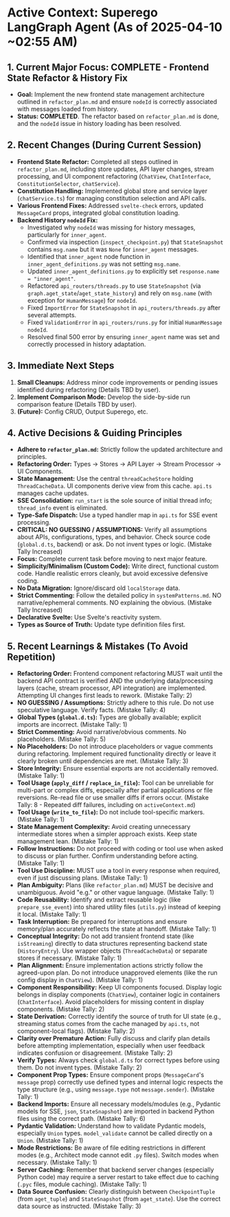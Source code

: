  # Active Context: Superego LangGraph Agent (As of 2025-04-10 ~02:55 AM)

## 1. Current Major Focus: COMPLETE - Frontend State Refactor & History Fix

*   **Goal:** Implement the new frontend state management architecture outlined in `refactor_plan.md` and ensure `nodeId` is correctly associated with messages loaded from history.
*   **Status:** **COMPLETED**. The refactor based on `refactor_plan.md` is done, and the `nodeId` issue in history loading has been resolved.

## 2. Recent Changes (During Current Session)

*   **Frontend State Refactor:** Completed all steps outlined in `refactor_plan.md`, including store updates, API layer changes, stream processing, and UI component refactoring (`ChatView`, `ChatInterface`, `ConstitutionSelector`, `chatService`).
*   **Constitution Handling:** Implemented global store and service layer (`chatService.ts`) for managing constitution selection and API calls.
*   **Various Frontend Fixes:** Addressed `svelte-check` errors, updated `MessageCard` props, integrated global constitution loading.
*   **Backend History `nodeId` Fix:**
    *   Investigated why `nodeId` was missing for history messages, particularly for `inner_agent`.
    *   Confirmed via inspection (`inspect_checkpoint.py`) that `StateSnapshot` contains `msg.name` but it was `None` for `inner_agent` messages.
    *   Identified that `inner_agent` node function in `inner_agent_definitions.py` was not setting `msg.name`.
    *   Updated `inner_agent_definitions.py` to explicitly set `response.name = "inner_agent"`.
    *   Refactored `api_routers/threads.py` to use `StateSnapshot` (via `graph.aget_state`/`aget_state_history`) and rely on `msg.name` (with exception for `HumanMessage`) for `nodeId`.
    *   Fixed `ImportError` for `StateSnapshot` in `api_routers/threads.py` after several attempts.
    *   Fixed `ValidationError` in `api_routers/runs.py` for initial `HumanMessage` `nodeId`.
    *   Resolved final 500 error by ensuring `inner_agent` name was set and correctly processed in history adaptation.

## 3. Immediate Next Steps

1.  **Small Cleanups:** Address minor code improvements or pending issues identified during refactoring (Details TBD by user).
2.  **Implement Comparison Mode:** Develop the side-by-side run comparison feature (Details TBD by user).
3.  **(Future):** Config CRUD, Output Superego, etc.

## 4. Active Decisions & Guiding Principles

*   **Adhere to `refactor_plan.md`:** Strictly follow the updated architecture and principles.
*   **Refactoring Order:** Types -> Stores -> API Layer -> Stream Processor -> UI Components.
*   **State Management:** Use the central `threadCacheStore` holding `ThreadCacheData`. UI components derive view from this cache. `api.ts` manages cache updates.
*   **SSE Consolidation:** `run_start` is the sole source of initial thread info; `thread_info` event is eliminated.
*   **Type-Safe Dispatch:** Use a typed handler map in `api.ts` for SSE event processing.
*   **CRITICAL: NO GUESSING / ASSUMPTIONS:** Verify all assumptions about APIs, configurations, types, and behavior. Check source code (`global.d.ts`, backend) or ask. Do not invent types or logic. (Mistake Tally Increased)
*   **Focus:** Complete current task before moving to next major feature.
*   **Simplicity/Minimalism (Custom Code):** Write direct, functional custom code. Handle realistic errors cleanly, but avoid excessive defensive coding.
*   **No Data Migration:** Ignore/discard old `localStorage` data.
*   **Strict Commenting:** Follow the detailed policy in `systemPatterns.md`. NO narrative/ephemeral comments. NO explaining the obvious. (Mistake Tally Increased)
*   **Declarative Svelte:** Use Svelte's reactivity system.
*   **Types as Source of Truth:** Update type definition files first.

## 5. Recent Learnings & Mistakes (To Avoid Repetition)

*   **Refactoring Order:** Frontend component refactoring MUST wait until the backend API contract is verified AND the underlying data/processing layers (cache, stream processor, API integration) are implemented. Attempting UI changes first leads to rework. (Mistake Tally: 2)
*   **NO GUESSING / Assumptions:** Strictly adhere to this rule. Do not use speculative language. Verify facts. (Mistake Tally: 4)
*   **Global Types (`global.d.ts`):** Types are globally available; explicit imports are incorrect. (Mistake Tally: 1)
*   **Strict Commenting:** Avoid narrative/obvious comments. No placeholders. (Mistake Tally: 5)
*   **No Placeholders:** Do not introduce placeholders or vague comments during refactoring. Implement required functionality directly or leave it clearly broken until dependencies are met. (Mistake Tally: 3)
*   **Store Integrity:** Ensure essential exports are not accidentally removed. (Mistake Tally: 1)
*   **Tool Usage (`apply_diff` / `replace_in_file`):** Tool can be unreliable for multi-part or complex diffs, especially after partial applications or file reversions. Re-read file or use smaller diffs if errors occur. (Mistake Tally: 8 - Repeated diff failures, including on `activeContext.md`)
*   **Tool Usage (`write_to_file`):** Do not include tool-specific markers. (Mistake Tally: 1)
*   **State Management Complexity:** Avoid creating unnecessary intermediate stores when a simpler approach exists. Keep state management lean. (Mistake Tally: 1)
*   **Follow Instructions:** Do not proceed with coding or tool use when asked to discuss or plan further. Confirm understanding before acting. (Mistake Tally: 1)
*   **Tool Use Discipline:** MUST use a tool in every response when required, even if just discussing plans. (Mistake Tally: 1)
*   **Plan Ambiguity:** Plans (like `refactor_plan.md`) MUST be decisive and unambiguous. Avoid "e.g." or other vague language. (Mistake Tally: 1)
*   **Code Reusability:** Identify and extract reusable logic (like `prepare_sse_event`) into shared utility files (`utils.py`) instead of keeping it local. (Mistake Tally: 1)
*   **Task Interruption:** Be prepared for interruptions and ensure memory/plan accurately reflects the state at handoff. (Mistake Tally: 1)
*   **Conceptual Integrity:** Do not add transient frontend state (like `isStreaming`) directly to data structures representing backend state (`HistoryEntry`). Use wrapper objects (`ThreadCacheData`) or separate stores if necessary. (Mistake Tally: 1)
*   **Plan Alignment:** Ensure implementation actions strictly follow the agreed-upon plan. Do not introduce unapproved elements (like the run config display in `ChatView`). (Mistake Tally: 1)
*   **Component Responsibility:** Keep UI components focused. Display logic belongs in display components (`ChatView`), container logic in containers (`ChatInterface`). Avoid placeholders for missing content in display components. (Mistake Tally: 2)
*   **State Derivation:** Correctly identify the source of truth for UI state (e.g., streaming status comes from the cache managed by `api.ts`, not component-local flags). (Mistake Tally: 2)
*   **Clarity over Premature Action:** Fully discuss and clarify plan details before attempting implementation, especially when user feedback indicates confusion or disagreement. (Mistake Tally: 2)
*   **Verify Types:** Always check `global.d.ts` for correct types before using them. Do not invent types. (Mistake Tally: 2)
*   **Component Prop Types:** Ensure component props (`MessageCard`'s `message` prop) correctly use defined types and internal logic respects the type structure (e.g., using `message.type` not `message.sender`). (Mistake Tally: 1)
*   **Backend Imports:** Ensure all necessary models/modules (e.g., Pydantic models for SSE, `json`, `StateSnapshot`) are imported in backend Python files using the correct path. (Mistake Tally: 6)
*   **Pydantic Validation:** Understand how to validate Pydantic models, especially `Union` types. `model_validate` cannot be called directly on a `Union`. (Mistake Tally: 1)
*   **Mode Restrictions:** Be aware of file editing restrictions in different modes (e.g., Architect mode cannot edit `.py` files). Switch modes when necessary. (Mistake Tally: 1)
*   **Server Caching:** Remember that backend server changes (especially Python code) may require a server restart to take effect due to caching (`.pyc` files, module caching). (Mistake Tally: 1)
*   **Data Source Confusion:** Clearly distinguish between `CheckpointTuple` (from `aget_tuple`) and `StateSnapshot` (from `aget_state`). Use the correct data source as instructed. (Mistake Tally: 3)
